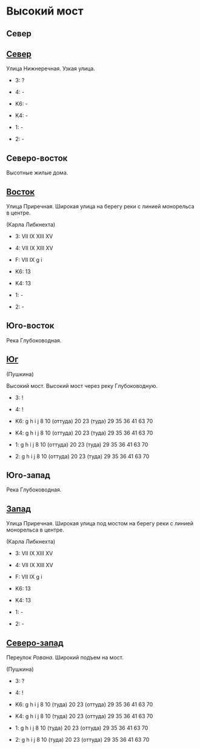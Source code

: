 # Высокий мост

## Север

## [Север](./10540120.md)

Улица Нижнеречная.
Узкая улица.

* 3:    ?
* 4:    -

* K6:   -
* K4:   -
* 1:    -
* 2:    -

## Северо-восток

Высотные жилые дома.

## [Восток](./10580125.md)

Улица Приречная.
Широкая улица на берегу реки с линией монорельса в центре.

(Карла Либкнехта)

* 3:    VII IX  XIII    XV
* 4:    VII IX  XIII    XV
* F:    VII IX
        g   i

* K6:   13
* K4:   13
* 1:    -
* 2:    -

## Юго-восток

Река Глубоководная.

## [Юг](./11540020.md)

(Пушкина)

Высокий мост.
Высокий мост через реку Глубоководную.

* 3:    !
* 4:    !

* K6:   g   h   i   j
        8   10 (оттуда) 20  23 (туда)   29  35  36  41  63  70
* K4:   g   h   i   j
        8   10 (оттуда) 20  23 (туда)   29  35  36  41  63  70
* 1:    g   h   i   j
        8   10 (оттуда) 20  23 (туда)   29  35  36  41  63  70
* 2:    g   h   i   j
        8   10 (оттуда) 20  23 (туда)   29  35  36  41  63  70

## Юго-запад

Река Глубоководная.

## [Запад](./10530125.md)

Улица Приречная.
Широкая улица под мостом на берегу реки с линией монорельса в центре.

(Карла Либкнехта)

* 3:    VII IX  XIII    XV
* 4:    VII IX  XIII    XV
* F:    VII IX
        g   i

* K6:   13
* K4:   13
* 1:    -
* 2:    -

## [Северо-запад](./10535120.md)

Переулок *Рована*.
Широкий подъем на мост.

(Пушкина)

* 3:    ?
* 4:    !

* K6:   g   h   i   j
        8   10 (туда)   20  23 (оттуда) 29  35  36  41  63  70
* K4:   g   h   i   j
        8   10 (туда)   20  23 (оттуда) 29  35  36  41  63  70
* 1:    g   h   i   j
        8   10 (туда)   20  23 (оттуда) 29  35  36  41  63  70
* 2:    g   h   i   j
        8   10 (туда)   20  23 (оттуда) 29  35  36  41  63  70
